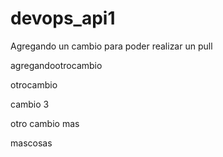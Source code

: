 # devops_api1

Agregando un cambio para poder realizar un pull


agregandootrocambio

otrocambio

cambio 3

otro cambio mas

mascosas
